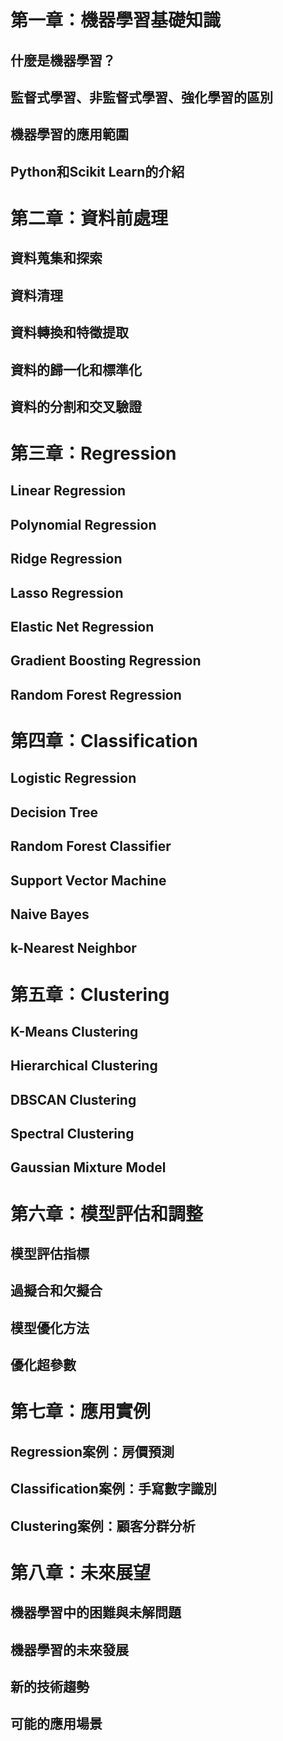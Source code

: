 # 第一章：機器學習基礎知識

## 什麼是機器學習？
## 監督式學習、非監督式學習、強化學習的區別
## 機器學習的應用範圍
## Python和Scikit Learn的介紹

# 第二章：資料前處理

## 資料蒐集和探索
## 資料清理
## 資料轉換和特徵提取
## 資料的歸一化和標準化
## 資料的分割和交叉驗證

# 第三章：Regression

## Linear Regression
## Polynomial Regression
## Ridge Regression
## Lasso Regression
## Elastic Net Regression
## Gradient Boosting Regression
## Random Forest Regression

# 第四章：Classification

## Logistic Regression
## Decision Tree
## Random Forest Classifier
## Support Vector Machine
## Naive Bayes
## k-Nearest Neighbor

# 第五章：Clustering

## K-Means Clustering
## Hierarchical Clustering
## DBSCAN Clustering
## Spectral Clustering
## Gaussian Mixture Model

# 第六章：模型評估和調整

## 模型評估指標
## 過擬合和欠擬合
## 模型優化方法
## 優化超參數

# 第七章：應用實例

## Regression案例：房價預測
## Classification案例：手寫數字識別
## Clustering案例：顧客分群分析

# 第八章：未來展望

## 機器學習中的困難與未解問題
## 機器學習的未來發展
## 新的技術趨勢
## 可能的應用場景

